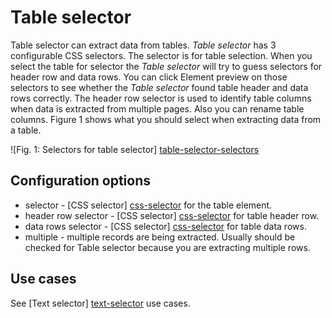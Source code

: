 # Table selector

Table selector can extract data from tables. *Table selector* has 3
configurable CSS selectors. The selector is for table selection. When you
select the table for selector the *Table selector* will try to guess selectors
for header row and data rows. You can click Element preview on those selectors
to see whether the *Table selector* found table header and data rows correctly.
The header row selector is used to identify table columns when data is
extracted from multiple pages. Also you can rename table columns. Figure 1
shows what you should select when extracting data from a table.

![Fig. 1: Selectors for table selector] [table-selector-selectors]

## Configuration options
 * selector - [CSS selector] [css-selector] for the table element.
 * header row selector - [CSS selector] [css-selector] for table header row.
 * data rows selector - [CSS selector] [css-selector] for table data rows.
 * multiple - multiple records are being extracted. Usually should be
 checked for Table selector because you are extracting multiple rows.

## Use cases
See [Text selector] [text-selector] use cases.

 [table-selector-selectors]: ../images/selectors/table/selectors.png?raw=true
 [text-selector]: Text%20selector.md
 [css-selector]: ../CSS%20selector.md